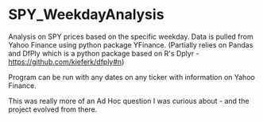 # SPY_WeekdayAnalysis
Analysis on SPY prices based on the specific weekday.
Data is pulled from Yahoo Finance using python package YFinance.
(Partially relies on Pandas and DfPly which is a python package based on R's Dplyr - https://github.com/kieferk/dfply#n)

Program can be run with any dates on any ticker with information on Yahoo Finance.

This was really more of an Ad Hoc question I was curious about - and the project evolved from there.
